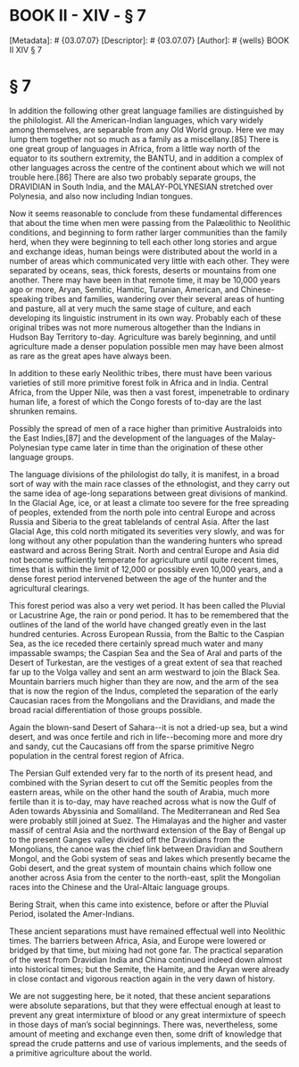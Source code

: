# BOOK II - XIV - § 7
[Metadata]: # {03.07.07}
[Descriptor]: # {03.07.07}
[Author]: # {wells}
BOOK II
XIV
§ 7
# § 7
In addition the following other great language families are distinguished by
the philologist. All the American-Indian languages, which vary widely among
themselves, are separable from any Old World group. Here we may lump them
together not so much as a family as a miscellany.[85] There is one great group
of languages in Africa, from a little way north of the equator to its southern
extremity, the BANTU, and in addition a complex of other languages across the
centre of the continent about which we will not trouble here.[86] There are
also two probably separate groups, the DRAVIDIAN in South India, and the
MALAY-POLYNESIAN stretched over Polynesia, and also now including Indian
tongues.

Now it seems reasonable to conclude from these fundamental differences that
about the time when men were passing from the Palæolithic to Neolithic
conditions, and beginning to form rather larger communities than the family
herd, when they were beginning to tell each other long stories and argue and
exchange ideas, human beings were distributed about the world in a number of
areas which communicated very little with each other. They were separated by
oceans, seas, thick forests, deserts or mountains from one another. There may
have been in that remote time, it may be 10,000 years ago or more, Aryan,
Semitic, Hamitic, Turanian, American, and Chinese-speaking tribes and families,
wandering over their several areas of hunting and pasture, all at very much the
same stage of culture, and each developing its linguistic instrument in its own
way. Probably each of these original tribes was not more numerous altogether
than the Indians in Hudson Bay Territory to-day. Agriculture was barely
beginning, and until agriculture made a denser population possible men may have
been almost as rare as the great apes have always been.

In addition to these early Neolithic tribes, there must have been various
varieties of still more primitive forest folk in Africa and in India. Central
Africa, from the Upper Nile, was then a vast forest, impenetrable to ordinary
human life, a forest of which the Congo forests of to-day are the last shrunken
remains.

Possibly the spread of men of a race higher than primitive Australoids into the
East Indies,[87] and the development of the languages of the Malay-Polynesian
type came later in time than the origination of these other language groups.

The language divisions of the philologist do tally, it is manifest, in a broad
sort of way with the main race classes of the ethnologist, and they carry out
the same idea of age-long separations between great divisions of mankind. In
the Glacial Age, ice, or at least a climate too severe for the free spreading
of peoples, extended from the north pole into central Europe and across Russia
and Siberia to the great tablelands of central Asia. After the last Glacial
Age, this cold north mitigated its severities very slowly, and was for long
without any other population than the wandering hunters who spread eastward and
across Bering Strait. North and central Europe and Asia did not become
sufficiently temperate for agriculture until quite recent times, times that is
within the limit of 12,000 or possibly even 10,000 years, and a dense forest
period intervened between the age of the hunter and the agricultural clearings.

This forest period was also a very wet period. It has been called the Pluvial
or Lacustrine Age, the rain or pond period. It has to be remembered that the
outlines of the land of the world have changed greatly even in the last hundred
centuries. Across European Russia, from the Baltic to the Caspian Sea, as the
ice receded there certainly spread much water and many impassable swamps; the
Caspian Sea and the Sea of Aral and parts of the Desert of Turkestan, are the
vestiges of a great extent of sea that reached far up to the Volga valley and
sent an arm westward to join the Black Sea. Mountain barriers much higher than
they are now, and the arm of the sea that is now the region of the Indus,
completed the separation of the early Caucasian races from the Mongolians and
the Dravidians, and made the broad racial differentiation of those groups
possible.

Again the blown-sand Desert of Sahara--it is not a dried-up sea, but a wind
desert, and was once fertile and rich in life--becoming more and more dry and
sandy, cut the Caucasians off from the sparse primitive Negro population in the
central forest region of Africa.

The Persian Gulf extended very far to the north of its present head, and
combined with the Syrian desert to cut off the Semitic peoples from the eastern
areas, while on the other hand the south of Arabia, much more fertile than it
is to-day, may have reached across what is now the Gulf of Aden towards
Abyssinia and Somaliland. The Mediterranean and Red Sea were probably still
joined at Suez. The Himalayas and the higher and vaster massif of central Asia
and the northward extension of the Bay of Bengal up to the present Ganges
valley divided off the Dravidians from the Mongolians, the canoe was the chief
link between Dravidian and Southern Mongol, and the Gobi system of seas and
lakes which presently became the Gobi desert, and the great system of mountain
chains which follow one another across Asia from the center to the north-east,
split the Mongolian races into the Chinese and the Ural-Altaic language groups.

Bering Strait, when this came into existence, before or after the Pluvial
Period, isolated the Amer-Indians.

These ancient separations must have remained effectual well into Neolithic
times. The barriers between Africa, Asia, and Europe were lowered or bridged by
that time, but mixing had not gone far. The practical separation of the west
from Dravidian India and China continued indeed down almost into historical
times; but the Semite, the Hamite, and the Aryan were already in close contact
and vigorous reaction again in the very dawn of history.

We are not suggesting here, be it noted, that these ancient separations were
absolute separations, but that they were effectual enough at least to prevent
any great intermixture of blood or any great intermixture of speech in those
days of man’s social beginnings. There was, nevertheless, some amount of
meeting and exchange even then, some drift of knowledge that spread the crude
patterns and use of various implements, and the seeds of a primitive
agriculture about the world.

